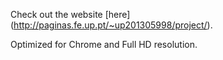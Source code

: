 Check out the website [here] (http://paginas.fe.up.pt/~up201305998/project/).

Optimized for Chrome and Full HD resolution.
